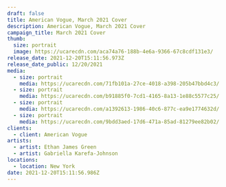 ```yaml
---
draft: false
title: American Vogue, March 2021 Cover
description: American Vogue, March 2021 Cover
campaign_title: March 2021 Cover
thumb:
  size: portrait
  image: https://ucarecdn.com/aca74a76-188b-4e6a-9366-67c8cdf131e3/
release_date: 2021-12-20T15:11:56.973Z
release_date_public: 12/20/2021
media:
  - size: portrait
    media: https://ucarecdn.com/71fb101a-27ce-4018-a398-205b47bbd4c3/
  - size: portrait
    media: https://ucarecdn.com/b91885f0-7cd1-4165-8a13-1e88c5577c25/
  - size: portrait
    media: https://ucarecdn.com/a1392613-1986-40c6-877c-ea9e1774632d/
  - size: portrait
    media: https://ucarecdn.com/9bdd3aed-17d6-471a-85ad-81279ee82b02/
clients:
  - client: American Vogue
artists:
  - artist: Ethan James Green
  - artist: Gabriella Karefa-Johnson
locations:
  - location: New York
date: 2021-12-20T15:11:56.986Z
---
```

